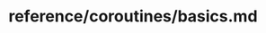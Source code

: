---
title: reference/coroutines/basics.md
showAuthorInfo: false
redirect_path: https://kotlinlang.org/https://kotlinlang.org/docs/coroutines-basics.html
---